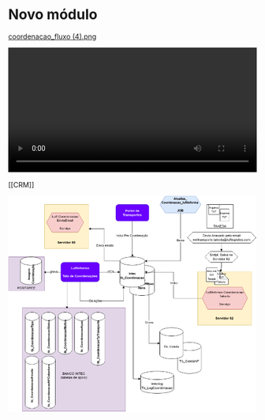 # Novo módulo

[coordenacao_fluxo (4).png](/download?token=__TOKEN_PLACEHOLDER__&download=coordenacao_fluxo_4.png&token=eyJhbGciOiJIUzI1NiIsInR5cCI6IkpXVCJ9.eyJzIjoid2lkc29uLmFyYXVqbyIsImUiOjE3NTI3OTcwMjd9.DvpI-N83VbuDSAITwN8WX2DH861K48IH0hgbWCBsNQg)

<video width="100%" controls><source src="/data/videos/teste/1_-_Tela_Inicial.mp4" type="video/mp4"></video>

[[CRM]]

![/data/img/teste/img1.png](/data/img/teste/img1.png)